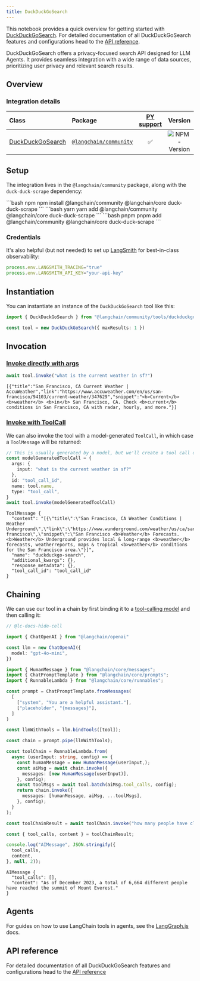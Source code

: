 ```yaml
---
title: DuckDuckGoSearch
---
```


This notebook provides a quick overview for getting started with [DuckDuckGoSearch](/oss/integrations/tools/). For detailed documentation of all DuckDuckGoSearch features and configurations head to the [API reference](https://api.js.langchain.com/classes/langchain_community_tools_duckduckgo_search.DuckDuckGoSearch.html).

DuckDuckGoSearch offers a privacy-focused search API designed for LLM Agents. It provides seamless integration with a wide range of data sources, prioritizing user privacy and relevant search results.

## Overview

### Integration details

| Class | Package | [PY support](https://python.langchain.com/docs/integrations/tools/ddg/) | Version |
| :--- | :--- | :---: | :---: |
| [DuckDuckGoSearch](https://api.js.langchain.com/classes/langchain_community_tools_duckduckgo_search.DuckDuckGoSearch.html) | [`@langchain/community`](https://www.npmjs.com/package/@langchain/community) | ✅ |  ![NPM - Version](https://img.shields.io/npm/v/@langchain/community?style=flat-square&label=%20&) |

## Setup

The integration lives in the `@langchain/community` package, along with the `duck-duck-scrape` dependency:

<CodeGroup>
```bash npm
npm install @langchain/community @langchain/core duck-duck-scrape
```
```bash yarn
yarn add @langchain/community @langchain/core duck-duck-scrape
```
```bash pnpm
pnpm add @langchain/community @langchain/core duck-duck-scrape
```
</CodeGroup>

### Credentials

It's also helpful (but not needed) to set up [LangSmith](https://smith.langchain.com/) for best-in-class observability:

```typescript
process.env.LANGSMITH_TRACING="true"
process.env.LANGSMITH_API_KEY="your-api-key"
```

## Instantiation

You can instantiate an instance of the `DuckDuckGoSearch` tool like this:

```typescript
import { DuckDuckGoSearch } from "@langchain/community/tools/duckduckgo_search"

const tool = new DuckDuckGoSearch({ maxResults: 1 })
```

## Invocation

### [Invoke directly with args](/oss/concepts/tools)

```typescript
await tool.invoke("what is the current weather in sf?")
```

```output
[{"title":"San Francisco, CA Current Weather | AccuWeather","link":"https://www.accuweather.com/en/us/san-francisco/94103/current-weather/347629","snippet":"<b>Current</b> <b>weather</b> <b>in</b> San Francisco, CA. Check <b>current</b> conditions in San Francisco, CA with radar, hourly, and more."}]
```

### [Invoke with ToolCall](/oss/concepts/tools)

We can also invoke the tool with a model-generated `ToolCall`, in which case a `ToolMessage` will be returned:

```typescript
// This is usually generated by a model, but we'll create a tool call directly for demo purposes.
const modelGeneratedToolCall = {
  args: {
    input: "what is the current weather in sf?"
  },
  id: "tool_call_id",
  name: tool.name,
  type: "tool_call",
}
await tool.invoke(modelGeneratedToolCall)
```

```output
ToolMessage {
  "content": "[{\"title\":\"San Francisco, CA Weather Conditions | Weather Underground\",\"link\":\"https://www.wunderground.com/weather/us/ca/san-francisco\",\"snippet\":\"San Francisco <b>Weather</b> Forecasts. <b>Weather</b> Underground provides local & long-range <b>weather</b> forecasts, weatherreports, maps & tropical <b>weather</b> conditions for the San Francisco area.\"}]",
  "name": "duckduckgo-search",
  "additional_kwargs": {},
  "response_metadata": {},
  "tool_call_id": "tool_call_id"
}
```

## Chaining

We can use our tool in a chain by first binding it to a [tool-calling model](/oss/how-to/tool_calling/) and then calling it:

<ChatModelTabs customVarName="llm" />

```typescript
// @lc-docs-hide-cell

import { ChatOpenAI } from "@langchain/openai"

const llm = new ChatOpenAI({
  model: "gpt-4o-mini",
})
```

```typescript
import { HumanMessage } from "@langchain/core/messages";
import { ChatPromptTemplate } from "@langchain/core/prompts";
import { RunnableLambda } from "@langchain/core/runnables";

const prompt = ChatPromptTemplate.fromMessages(
  [
    ["system", "You are a helpful assistant."],
    ["placeholder", "{messages}"],
  ]
)

const llmWithTools = llm.bindTools([tool]);

const chain = prompt.pipe(llmWithTools);

const toolChain = RunnableLambda.from(
  async (userInput: string, config) => {
    const humanMessage = new HumanMessage(userInput,);
    const aiMsg = await chain.invoke({
      messages: [new HumanMessage(userInput)],
    }, config);
    const toolMsgs = await tool.batch(aiMsg.tool_calls, config);
    return chain.invoke({
      messages: [humanMessage, aiMsg, ...toolMsgs],
    }, config);
  }
);

const toolChainResult = await toolChain.invoke("how many people have climbed mount everest?");
```

```typescript
const { tool_calls, content } = toolChainResult;

console.log("AIMessage", JSON.stringify({
  tool_calls,
  content,
}, null, 2));
```

```output
AIMessage {
  "tool_calls": [],
  "content": "As of December 2023, a total of 6,664 different people have reached the summit of Mount Everest."
}
```

## Agents

For guides on how to use LangChain tools in agents, see the [LangGraph.js](https://langchain-ai.github.io/langgraphjs/) docs.

## API reference

For detailed documentation of all DuckDuckGoSearch features and configurations head to the [API reference](https://api.js.langchain.com/classes/langchain_community_tools_duckduckgo_search.DuckDuckGoSearch.html)
